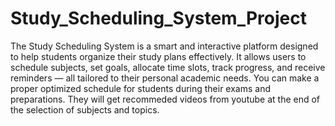 # Study_Scheduling_System_Project
The Study Scheduling System is a smart and interactive platform designed to help students organize their study plans effectively. It allows users to schedule subjects, set goals, allocate time slots, track progress, and receive reminders — all tailored to their personal academic needs.
You can make a proper optimized schedule for students during their exams and preparations. They will get recommeded videos from youtube at the end of the selection of subjects and topics.
